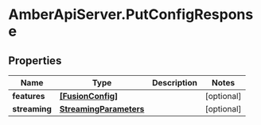 # AmberApiServer.PutConfigResponse

## Properties
Name | Type | Description | Notes
------------ | ------------- | ------------- | -------------
**features** | [**[FusionConfig]**](FusionConfig.md) |  | [optional] 
**streaming** | [**StreamingParameters**](StreamingParameters.md) |  | [optional] 
